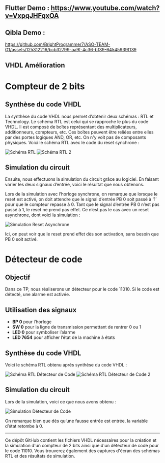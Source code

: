 
## Flutter Demo : https://www.youtube.com/watch?v=VxpqJHFqxOA
## Qibla Demo : 

https://github.com/BrightProgrammer7/ASO-TEAM-G1/assets/125312216/bcb32799-aa9f-4c36-bf39-64545939f139

## VHDL Amélioration

# Compteur de 2 bits

## Synthèse du code VHDL
La synthèse du code VHDL nous permet d’obtenir deux schémas : RTL et Technology. Le schéma RTL est celui qui se rapproche le plus du code VHDL. Il est composé de boîtes représentant des multiplicateurs, additionneurs, compteurs, etc. Ces boîtes peuvent être reliées entre elles par des portes logiques AND, OR, etc. On n'y voit pas de composants physiques. Voici le schéma RTL avec le code du reset synchrone :

![Schéma RTL](https://github.com/BrightProgrammer7/ASO-TEAM-G1/assets/107751911/d1a9577a-c6b3-434f-828a-33bf5d86da85) 
![Schéma RTL 2](https://github.com/BrightProgrammer7/ASO-TEAM-G1/assets/107751911/cdadc998-e654-4031-be54-7606013f3277)

## Simulation du circuit
Ensuite, nous effectuons la simulation du circuit grâce au logiciel. En faisant varier les deux signaux d’entrée, voici le résultat que nous obtenons.

Lors de la simulation avec l’horloge synchrone, on remarque que lorsque le reset est activé, on doit attendre que le signal d’entrée PB 0 soit passé à ‘1’ pour que le compteur repasse à 0. Tant que le signal d’entrée PB 0 n’est pas passé à 1, le reset ne prend pas effet. Ce n’est pas le cas avec un reset asynchrone, dont voici la simulation :

![Simulation Reset Asynchrone](https://github.com/BrightProgrammer7/ASO-TEAM-G1/assets/107751911/0cc61ad5-137a-4e6b-8200-edaec0d0598c)

Ici, on peut voir que le reset prend effet dès son activation, sans besoin que PB 0 soit activé.

# Détecteur de code

## Objectif
Dans ce TP, nous réaliserons un détecteur pour le code 11010. Si le code est détecté, une alarme est activée. 

## Utilisation des signaux
- **BP 0** pour l’horloge
- **SW 0** pour la ligne de transmission permettant de rentrer 0 ou 1
- **LED 0** pour symboliser l’alarme
- **LED 7654** pour afficher l’état de la machine à états

## Synthèse du code VHDL
Voici le schéma RTL obtenu après synthèse du code VHDL :

![Schéma RTL Détecteur de Code](https://github.com/BrightProgrammer7/ASO-TEAM-G1/assets/107751911/2106662e-3333-4790-a68d-b9cbae1b02e1)
![Schéma RTL Détecteur de Code 2](https://github.com/BrightProgrammer7/ASO-TEAM-G1/assets/107751911/853116f9-d1e8-4428-ae0b-928c6490d17b)

## Simulation du circuit
Lors de la simulation, voici ce que nous avons obtenu :

![Simulation Détecteur de Code](https://github.com/BrightProgrammer7/ASO-TEAM-G1/assets/107751911/c2031f84-99cb-4ea1-8f52-504a0e0026b5)

On remarque bien que dès qu’une fausse entrée est entrée, la variable d’état retombe à 0.

---

Ce dépôt GitHub contient les fichiers VHDL nécessaires pour la création et la simulation d'un compteur de 2 bits ainsi que d'un détecteur de code pour le code 11010. Vous trouverez également des captures d'écran des schémas RTL et des résultats de simulation.
